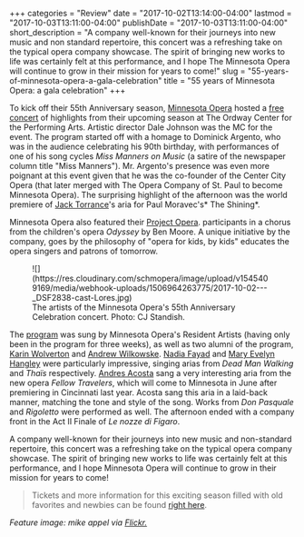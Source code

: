 +++
categories = "Review"
date = "2017-10-02T13:14:00-04:00"
lastmod = "2017-10-03T13:11:00-04:00"
publishDate = "2017-10-03T13:11:00-04:00"
short_description = "A company well-known for their journeys into new music and non standard repertoire, this concert was a refreshing take on the typical opera company showcase. The spirit of bringing new works to life was certainly felt at this performance, and I hope The Minnesota Opera will continue to grow in their mission for years to come!"
slug = "55-years-of-minnesota-opera-a-gala-celebration"
title = "55 years of Minnesota Opera: a gala celebration"
+++

To kick off their 55th Anniversary season, [Minnesota Opera](/scene/companies/minnesota-opera/) hosted a [free concert](http://www.mnopera.org/event/55th-anniversary-celebration/) of highlights from their upcoming season at The Ordway Center for the Performing Arts. Artistic director Dale Johnson was the MC for the event. The program started off with a homage to Dominick Argento, who was in the audience celebrating his 90th birthday, with performances of one of his song cycles *Miss Manners on Music* (a satire of the newspaper column title "Miss Manners"). Mr. Argento's presence was even more poignant at this event given that he was the co-founder of the Center City Opera (that later merged with The Opera Company of St. Paul to become Minnesota Opera). The surprising highlight of the afternoon was the world premiere of [Jack Torrance](/brian-mulligan-singing-jack-torrance/)'s aria for Paul Moravec's* The Shining*.

Minnesota Opera also featured their [Project Opera](http://www.mnopera.org/learn/for-kids/project-opera/). participants in a chorus from the children's opera *Odyssey* by Ben Moore. A unique initiative by the company, goes by the philosophy of "opera for kids, by kids" educates the opera singers and patrons of tomorrow. 

<figure data-type="image">
![](https://res.cloudinary.com/schmopera/image/upload/v1545409169/media/webhook-uploads/1506964263775/2017-10-02---_DSF2838-cast-Lores.jpg)
<figcaption>The artists of the Minnesota Opera's 55th Anniversary Celebration concert. Photo: CJ Standish.</figcaption>
</figure>

The [program](http://www.mnopera.org/program55/) was sung by Minnesota Opera's Resident Artists (having only been in the program for three weeks), as well as two alumni of the program, [Karin Wolverton](/scene/people/karin-wolverton/) and [Andrew Wilkowske](/scene/people/andrew-wilkowske/). [Nadia Fayad](/scene/people/nadia-fayad/) and [Mary Evelyn Hangley](/scene/people/mary-evelyn-hangley/) were particularly impressive, singing arias from *Dead Man Walking* and *Thaïs* respectively. [Andres Acosta](/scene/people/andres-acosta/) sang a very interesting aria from the new opera *Fellow Travelers*, which will come to Minnesota in June after premiering in Cincinnati last year. Acosta sang this aria in a laid-back manner, matching the tone and style of the song. Works from *Don Pasquale* and *Rigoletto* were performed as well. The afternoon ended with a company front in the Act II Finale of *Le nozze di Figaro*.

A company well-known for their journeys into new music and non-standard repertoire, this concert was a refreshing take on the typical opera company showcase. The spirit of bringing new works to life was certainly felt at this performance, and I hope Minnesota Opera will continue to grow in their mission for years to come!

>Tickets and more information for this exciting season filled with old favorites and newbies can be found [right here](http://www.mnopera.org/tickets/).

*Feature image: mike appel via [Flickr.](https://creativecommons.org/licenses/by-nc-nd/2.0/legalcode)*

